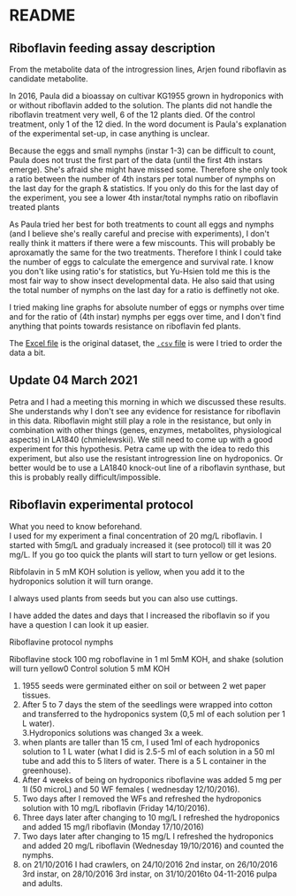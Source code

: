 # README

## Riboflavin feeding assay description

From the metabolite data of the introgression lines, Arjen found riboflavin as candidate metabolite.   

In 2016, Paula did a bioassay on cultivar KG1955 grown in hydroponics with or without riboflavin added to the solution. The plants did not handle the riboflavin treatment very well, 6 of the 12 plants died. Of the control treatment, only 1 of the 12 died.
In the word document is Paula's explanation of the experimental set-up, in case anything is unclear.

Because the eggs and small nymphs (instar 1-3) can be difficult to count, Paula does not trust the first part of the data (until the first 4th instars emerge).
She's afraid she might have missed some. Therefore she only took a ratio between the number of 4th instars per total number of nymphs on the last day for the graph & statistics.
If you only do this for the last day of the experiment, you see a lower 4th instar/total nymphs ratio on riboflavin treated plants

As Paula tried her best for both treatments to count all eggs and nymphs (and I believe she's really careful and precise with experiments), 
I don't really think it matters if there were a few miscounts. This will probably be aproxamatly the same for the two treatments.
Therefore I think I could take the number of eggs to calculate the emergence and survival rate. 
I know you don't like using ratio's for statistics, but Yu-Hsien told me this is the most fair way to show insect developmental data. 
He also said that using the total number of nymphs on the last day for a ratio is deffinetly not oke.

I tried making line graphs for absolute number of eggs or nymphs over time and for the ratio of (4th instar) nymphs per eggs over time, 
and I don't find anything that points towards resistance on riboflavin fed plants.

The [Excel file](./2016-10-17-11-03_Riboflavin_20mg_end.xlsx) is the original dataset, the [`.csv` file](./data/csv) is were I tried to order the data a bit.

## Update 04 March 2021
Petra and I had a meeting this morning in which we discussed these results. She understands why I don't see any evidence for resistance for riboflavin in this data. 
Riboflavin might still play a role in the resistance, but only in combination with other things (genes, enzymes, metabolites, physiological aspects) in LA1840 (chmielewskii).
We still need to come up with a good experiment for this hypothesis.
Petra came up with the idea to redo this experiment, but also use the resistant introgression line on hydroponics.
Or better would be to use a LA1840 knock-out line of a riboflavin synthase, but this is probably really difficult/impossible.

## Riboflavin experimental protocol

What you need to know beforehand.  
I used for my experiment a final concentration of 20 mg/L riboflavin. I started with 5mg/L and gradualy increased it (see protocol) till it was 20 mg/L. If you go too quick the plants will start to turn yellow or get lesions.

Ribfolavin in 5 mM KOH solution is yellow, when you add it to the hydroponics solution it will turn orange.

I always used plants from seeds but you can also use cuttings. 

I have added the dates and days that I increased the riboflavin so if you have a question I can look it up easier.


Riboflavine protocol nymphs

Riboflavine stock
100 mg roboflavine in 1 ml 5mM KOH, and shake (solution will turn yellow0
Control solution
5 mM KOH

1. 1955 seeds were germinated either on soil or between 2 wet paper tissues.  
2. After 5 to 7 days the stem of the seedlings were wrapped into cotton and transferred to the hydroponics system (0,5 ml of each solution per 1 L water).   
3.Hydroponics solutions was changed 3x a week.  
4. when plants are taller than 15 cm, I used 1ml of each hydroponics solution to 1 L water
(what I did is 2.5-5 ml of each solution in a 50 ml tube and add this to 5 liters of water. There is a 5 L container in the greenhouse).  
5. After 4 weeks of being on hydroponics riboflavine was added 5 mg per 1l (50 microL) and 50 WF females ( wednesday 12/10/2016).
6. Two days after I removed the WFs and refreshed the hydroponics solution with 10 mg/L riboflavin (Friday 14/10/2016).
7. Three days later after changing to 10 mg/L I refreshed the hydroponics and added 15 mg/l riboflavin (Monday 17/10/2016)
8. Two days later after changing to 15 mg/L I refreshed the hydroponics and added 20 mg/L riboflavin (Wednesday 19/10/2016) and counted the nymphs.
9. on 21/10/2016 I had crawlers, on 24/10/2016 2nd instar, on 26/10/2016 3rd instar, on 28/10/2016 3rd instar, on 31/10/2016to 04-11-2016 pulpa and adults. 



